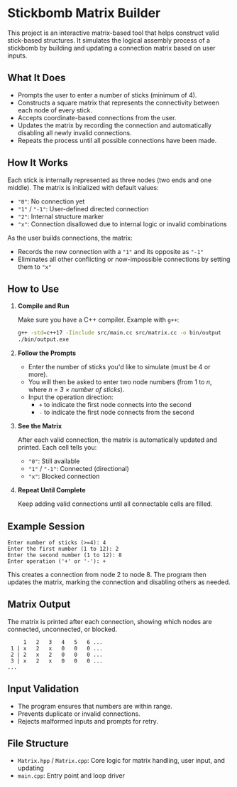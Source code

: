 # Stickbomb Matrix Builder

This project is an interactive matrix-based tool that helps construct valid stick-based structures. It simulates the logical assembly process of a stickbomb by building and updating a connection matrix based on user inputs.

## What It Does

- Prompts the user to enter a number of sticks (minimum of 4).
- Constructs a square matrix that represents the connectivity between each node of every stick.
- Accepts coordinate-based connections from the user.
- Updates the matrix by recording the connection and automatically disabling all newly invalid connections.
- Repeats the process until all possible connections have been made.

## How It Works

Each stick is internally represented as three nodes (two ends and one middle). The matrix is initialized with default values:
- `"0"`: No connection yet
- `"1"` / `"-1"`: User-defined directed connection
- `"2"`: Internal structure marker
- `"x"`: Connection disallowed due to internal logic or invalid combinations

As the user builds connections, the matrix:
- Records the new connection with a `"1"` and its opposite as `"-1"`
- Eliminates all other conflicting or now-impossible connections by setting them to `"x"`

## How to Use

1. **Compile and Run**

   Make sure you have a C++ compiler. Example with `g++`:

   ```bash
   g++ -std=c++17 -Iinclude src/main.cc src/matrix.cc -o bin/output
   ./bin/output.exe
   ```

2. **Follow the Prompts**

   - Enter the number of sticks you'd like to simulate (must be 4 or more).
   - You will then be asked to enter two node numbers (from 1 to *n*, where *n = 3 × number of sticks*).
   - Input the operation direction:
     - `+` to indicate the first node connects into the second
     - `-` to indicate the first node connects from the second

3. **See the Matrix**

   After each valid connection, the matrix is automatically updated and printed. Each cell tells you:
   - `"0"`: Still available
   - `"1"` / `"-1"`: Connected (directional)
   - `"x"`: Blocked connection

4. **Repeat Until Complete**

   Keep adding valid connections until all connectable cells are filled.

## Example Session

```
Enter number of sticks (>=4): 4
Enter the first number (1 to 12): 2
Enter the second number (1 to 12): 8
Enter operation ('+' or '-'): +
```

This creates a connection from node 2 to node 8. The program then updates the matrix, marking the connection and disabling others as needed.

## Matrix Output

The matrix is printed after each connection, showing which nodes are connected, unconnected, or blocked.

```
     1   2   3   4   5   6 ...
 1 | x   2   x   0   0   0 ...
 2 | 2   x   2   0   0   0 ...
 3 | x   2   x   0   0   0 ...
...
```

## Input Validation

- The program ensures that numbers are within range.
- Prevents duplicate or invalid connections.
- Rejects malformed inputs and prompts for retry.

## File Structure

- `Matrix.hpp` / `Matrix.cpp`: Core logic for matrix handling, user input, and updating
- `main.cpp`: Entry point and loop driver
